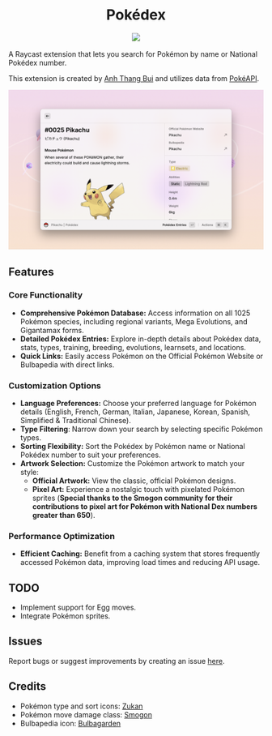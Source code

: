 <p align="center">
  <h1 align="center">Pokédex</h1>
</p>

<p align="center">
  <a title="Install Pokédex Raycast Extension" href="https://www.raycast.com/anhthang/pokedex#install">
    <img style="height: 64px" src="https://assets.raycast.com/anhthang/pokedex/install_button@2x.png" height="64">
  </a>
</p>

A Raycast extension that lets you search for Pokémon by name or National Pokédex number.

This extension is created by [Anh Thang Bui](https://github.com/anhthang) and utilizes data from [PokéAPI](https://pokeapi.co/).

![Example](./metadata/pokedex-2.png)

## Features

### Core Functionality
* **Comprehensive Pokémon Database:** Access information on all 1025 Pokémon species, including regional variants, Mega Evolutions, and Gigantamax forms.
* **Detailed Pokédex Entries:** Explore in-depth details about Pokédex data, stats, types, training, breeding, evolutions, learnsets, and locations.
* **Quick Links:** Easily access Pokémon on the Official Pokémon Website or Bulbapedia with direct links.

### Customization Options
* **Language Preferences:** Choose your preferred language for Pokémon details (English, French, German, Italian, Japanese, Korean, Spanish, Simplified & Traditional Chinese).
* **Type Filtering**: Narrow down your search by selecting specific Pokémon types.
* **Sorting Flexibility:** Sort the Pokédex by Pokémon name or National Pokédex number to suit your preferences.
* **Artwork Selection:** Customize the Pokémon artwork to match your style:
  * **Official Artwork:** View the classic, official Pokémon designs.
  * **Pixel Art:** Experience a nostalgic touch with pixelated Pokémon sprites (**Special thanks to the Smogon community for their contributions to pixel art for Pokémon with National Dex numbers greater than 650**).

### Performance Optimization
* **Efficient Caching:** Benefit from a caching system that stores frequently accessed Pokémon data, improving load times and reducing API usage.


## TODO

* Implement support for Egg moves.
* Integrate Pokémon sprites.

## Issues

Report bugs or suggest improvements by creating an issue [here](https://github.com/anhthang/raycast-pokedex/issues).

## Credits

* Pokémon type and sort icons: [Zukan](https://zukan.pokemon.co.jp/)
* Pokémon move damage class: [Smogon](https://www.smogon.com/dex/ss/moves/)
* Bulbapedia icon: [Bulbagarden](https://bulbagarden.net/)